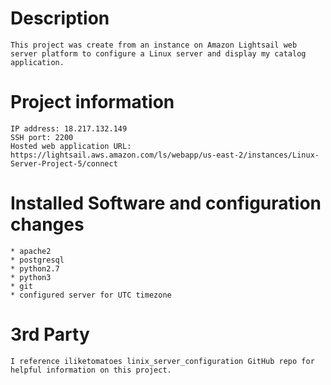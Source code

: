 # Description
    This project was create from an instance on Amazon Lightsail web server platform to configure a Linux server and display my catalog application.

# Project information
    IP address: 18.217.132.149
    SSH port: 2200
    Hosted web application URL: https://lightsail.aws.amazon.com/ls/webapp/us-east-2/instances/Linux-Server-Project-5/connect

# Installed Software and configuration changes
    * apache2
    * postgresql
    * python2.7
    * python3
    * git
    * configured server for UTC timezone

# 3rd Party
    I reference iliketomatoes linix_server_configuration GitHub repo for helpful information on this project.
